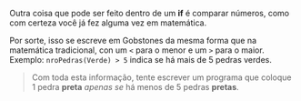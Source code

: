 Outra coisa que pode ser feito dentro de um **if** é comparar números, como com certeza você já fez alguma vez em matemática.

Por sorte, isso se escreve em Gobstones da mesma forma que na matemática tradicional, con um `<` para o menor e um `>` para o maior. Exemplo: `nroPedras(Verde) > 5`  indica se há mais de 5 pedras verdes.

> Com toda esta informação, tente escrever um programa que coloque 1 pedra **preta** _apenas se_ há menos de 5 pedras **pretas**.
